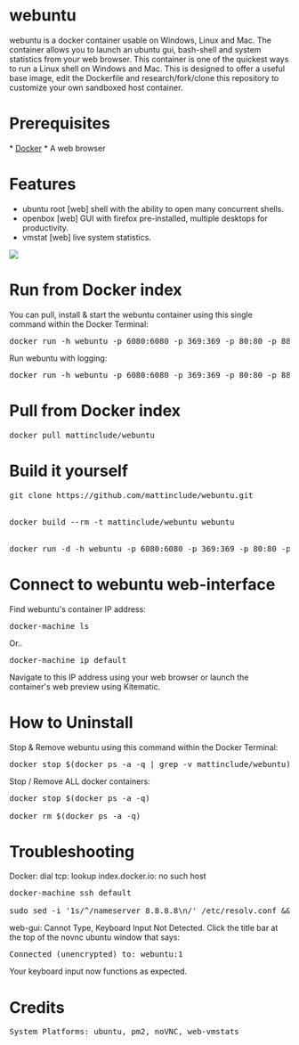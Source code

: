 <h1>webuntu </h1>

webuntu is a docker container usable on Windows, Linux and Mac. The container allows you to launch an ubuntu gui, bash-shell and system statistics from your web browser. This container is one of the quickest ways to run a Linux shell on Windows and Mac. This is designed to offer a useful base image, edit the Dockerfile and research/fork/clone this repository to customize your own sandboxed host container.  

<h1>Prerequisites</h1>
* <a href="https://www.docker.com/">Docker</a>
* A web browser

<h1>Features</h1>
<ul>
  <li>ubuntu root [web] shell with the ability to open many concurrent shells.</li>
  <li>openbox [web] GUI with firefox pre-installed, multiple desktops for productivity.</li>
  <li>vmstat [web] live system statistics.</li>
</ul>
<img src="https://github.com/mattinclude/webuntu/blob/master/initialize/foxy_screen.jpg">

<h1>Run from Docker index</h1>
You can pull, install & start the webuntu container using this single command within the Docker Terminal:
<pre>
docker run -h webuntu -p 6080:6080 -p 369:369 -p 80:80 -p 88:8010 -d -i mattinclude/webuntu
</pre>
Run webuntu with logging:
<pre>
docker run -h webuntu -p 6080:6080 -p 369:369 -p 80:80 -p 88:8010 -t -i mattinclude/webuntu
</pre>

<h1>Pull from Docker index</h1>
<pre>
docker pull mattinclude/webuntu
</pre>

<h1>Build it yourself</h1>
<pre>
git clone https://github.com/mattinclude/webuntu.git
<br>
docker build --rm -t mattinclude/webuntu webuntu
<br>
docker run -d -h webuntu -p 6080:6080 -p 369:369 -p 80:80 -p 88:8010 -d -i mattinclude/webuntu
</pre>

<h1>Connect to webuntu web-interface</h1>

Find webuntu's container IP address:
<pre>
docker-machine ls
</pre>
Or..
<pre>
docker-machine ip default
</pre>

Navigate to this IP address using your web browser or launch the container's web preview using Kitematic.

<h1>How to Uninstall</h1>

Stop & Remove webuntu using this command within the Docker Terminal:
<pre>
docker stop $(docker ps -a -q | grep -v mattinclude/webuntu) && docker rmi -f mattinclude/webuntu
</pre>
Stop / Remove ALL docker containers:
<pre>
docker stop $(docker ps -a -q) <br>
docker rm $(docker ps -a -q)
</pre>

<h1>Troubleshooting</h1>
Docker: dial tcp: lookup index.docker.io: no such host
<pre>
docker-machine ssh default <br>
sudo sed -i '1s/^/nameserver 8.8.8.8\n/' /etc/resolv.conf && exit
</pre>
web-gui: Cannot Type, Keyboard Input Not Detected. Click the title bar at the top of the novnc ubuntu window
that says:
<pre>
Connected (unencrypted) to: webuntu:1
</pre>
Your keyboard input now functions as expected.
<h1>Credits</h1>
<pre>
System Platforms: ubuntu, pm2, noVNC, web-vmstats
</pre>
